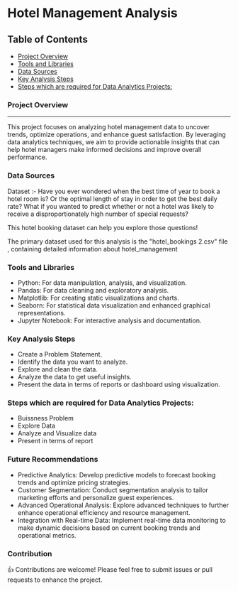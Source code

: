 # Hotel Management Analysis

## Table of Contents

- [Project Overview](#project-overview)
- [Tools and Libraries](#tools-and-libraries)
- [Data Sources](#Data-Sources)
- [Key Analysis Steps](#key-analysis-steps)
- [Steps which are required for Data Analytics Projects:](#Steps-which-are-required-for-Data-Analytics-Projects:) 



### Project Overview
---
This project focuses on analyzing hotel management data to uncover trends, optimize operations, and enhance guest satisfaction. By leveraging data analytics techniques, we aim to provide actionable insights that can help hotel managers make informed decisions and improve overall performance.

### Data Sources 

Dataset :- Have you ever wondered when the best time of year to book a hotel room is? Or the optimal length of stay in order to get the best daily rate? What if you wanted to predict whether or not a hotel was likely to receive a disproportionately high number of special requests?

This hotel booking dataset can help you explore those questions!
<br>

 The primary dataset used for this analysis is the "hotel_bookings 2.csv" file , containing detailed information about hotel_management 

### Tools and Libraries

- Python: For data manipulation, analysis, and visualization.
- Pandas: For data cleaning and exploratory analysis.
- Matplotlib: For creating static visualizations and charts.
- Seaborn: For statistical data visualization and enhanced graphical representations.
- Jupyter Notebook: For interactive analysis and documentation.

### Key Analysis Steps

 - Create a Problem Statement.
 - Identify the data you want to analyze.
 - Explore and clean the data.
 - Analyze the data to get useful insights.
 - Present the data in terms of reports or dashboard using visualization.


### Steps which are required for Data Analytics Projects:

 - Buissness Problem
 - Explore Data
 - Analyze and Visualize data
 - Present in terms of report

### Future Recommendations
 - Predictive Analytics: Develop predictive models to forecast booking trends and optimize pricing strategies.
 - Customer Segmentation: Conduct segmentation analysis to tailor marketing efforts and personalize guest experiences.
 - Advanced Operational Analysis: Explore advanced techniques to further enhance operational efficiency and resource management.
 - Integration with Real-time Data: Implement real-time data monitoring to make dynamic decisions based on current booking trends and operational 
    metrics.

### Contribution

 👍 Contributions are welcome! Please feel free to submit issues or pull requests to enhance the project.
   

